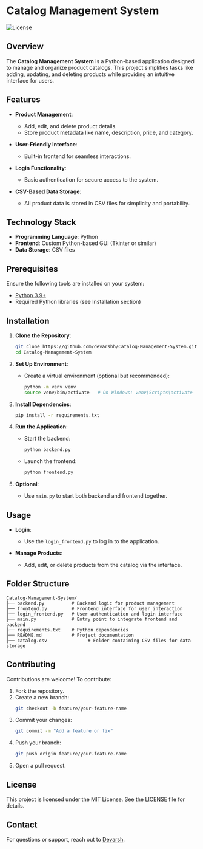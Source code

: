 # Catalog Management System

![License](https://img.shields.io/github/license/devarshh/Catalog-Management-System?style=flat-square)

## Overview

The **Catalog Management System** is a Python-based application designed to manage and organize product catalogs. This project simplifies tasks like adding, updating, and deleting products while providing an intuitive interface for users.

## Features

- **Product Management**:
  - Add, edit, and delete product details.
  - Store product metadata like name, description, price, and category.

- **User-Friendly Interface**:
  - Built-in frontend for seamless interactions.

- **Login Functionality**:
  - Basic authentication for secure access to the system.

- **CSV-Based Data Storage**:
  - All product data is stored in CSV files for simplicity and portability.

## Technology Stack

- **Programming Language**: Python
- **Frontend**: Custom Python-based GUI (Tkinter or similar)
- **Data Storage**: CSV files

## Prerequisites

Ensure the following tools are installed on your system:

- [Python 3.9+](https://www.python.org/downloads/)
- Required Python libraries (see Installation section)

## Installation

1. **Clone the Repository**:
   ```bash
   git clone https://github.com/devarshh/Catalog-Management-System.git
   cd Catalog-Management-System
   ```

2. **Set Up Environment**:
   - Create a virtual environment (optional but recommended):
     ```bash
     python -m venv venv
     source venv/bin/activate   # On Windows: venv\Scripts\activate
     ```

3. **Install Dependencies**:
   ```bash
   pip install -r requirements.txt
   ```

4. **Run the Application**:
   - Start the backend:
     ```bash
     python backend.py
     ```
   - Launch the frontend:
     ```bash
     python frontend.py
     ```

5. **Optional**:
   - Use `main.py` to start both backend and frontend together.

## Usage

- **Login**:
  - Use the `login_frontend.py` to log in to the application.

- **Manage Products**:
  - Add, edit, or delete products from the catalog via the interface.

## Folder Structure

```plaintext
Catalog-Management-System/
├── backend.py          # Backend logic for product management
├── frontend.py         # Frontend interface for user interaction
├── login_frontend.py   # User authentication and login interface
├── main.py             # Entry point to integrate frontend and backend
├── requirements.txt    # Python dependencies
├── README.md           # Project documentation
├── catalog.csv               # Folder containing CSV files for data storage
```

## Contributing

Contributions are welcome! To contribute:

1. Fork the repository.
2. Create a new branch:
   ```bash
   git checkout -b feature/your-feature-name
   ```
3. Commit your changes:
   ```bash
   git commit -m "Add a feature or fix"
   ```
4. Push your branch:
   ```bash
   git push origin feature/your-feature-name
   ```
5. Open a pull request.

## License

This project is licensed under the MIT License. See the [LICENSE](./LICENSE) file for details.

## Contact

For questions or support, reach out to [Devarsh](https://github.com/devarshh).
